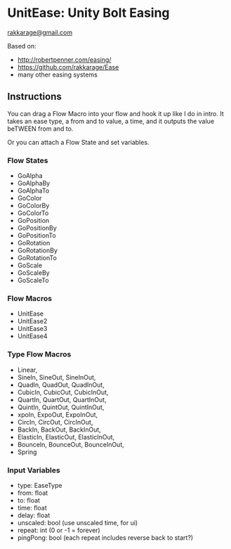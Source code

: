 # UnitEase: Unity Bolt Easing

rakkarage@gmail.com

Based on:

- http://robertpenner.com/easing/
- https://github.com/rakkarage/Ease
- many other easing systems


## Instructions

You can drag a Flow Macro into your flow and hook it up like I do in intro.
It takes an ease type, a from and to value, a time, and it outputs the value beTWEEN from and to.

Or you can attach a Flow State and set variables.

### Flow States

- GoAlpha
- GoAlphaBy
- GoAlphaTo
- GoColor
- GoColorBy
- GoColorTo
- GoPosition
- GoPositionBy
- GoPositionTo
- GoRotation
- GoRotationBy
- GoRotationTo
- GoScale
- GoScaleBy
- GoScaleTo

### Flow Macros

- UnitEase
- UnitEase2
- UnitEase3
- UnitEase4

### Type Flow Macros

- Linear,
- SineIn, SineOut, SineInOut,
- QuadIn, QuadOut, QuadInOut,
- CubicIn, CubicOut, CubicInOut,
- QuartIn, QuartOut, QuartInOut,
- QuintIn, QuintOut, QuintInOut,
- xpoIn, ExpoOut, ExpoInOut,
- CircIn, CircOut, CircInOut,
- BackIn, BackOut, BackInOut,
- ElasticIn, ElasticOut, ElasticInOut,
- BounceIn, BounceOut, BounceInOut,
- Spring

### Input Variables

- type: EaseType
- from: float
- to: float
- time: float
- delay: float
- unscaled: bool (use unscaled time, for ui)
- repeat: int (0 or -1 = forever)
- pingPong: bool (each repeat includes reverse back to start?)
